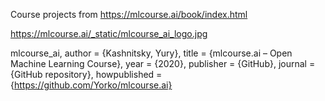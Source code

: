 Course projects from https://mlcourse.ai/book/index.html

https://mlcourse.ai/_static/mlcourse_ai_logo.jpg

mlcourse_ai,
author = {Kashnitsky, Yury},
title = {mlcourse.ai – Open Machine Learning Course},
year = {2020},
publisher = {GitHub},
journal = {GitHub repository},
howpublished = {https://github.com/Yorko/mlcourse.ai}
